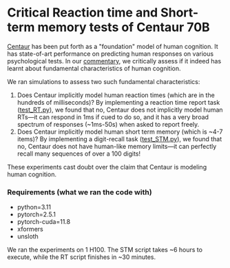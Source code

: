 # Critical Reaction time and Short-term memory tests of Centaur 70B

[Centaur](https://huggingface.co/marcelbinz/Llama-3.1-Centaur-70B-adapter) has been put forth as a "foundation" model of human cognition. It has state-of-art performance on predicting human responses on various psychological tests. In our [commentary](https://osf.io/preprints/psyarxiv/v9w37_v2), we critically assess if it indeed has learnt about fundamental characteristics of human cognition. 

We ran simulations to assess two such fundamental characteristics:
1. Does Centaur implicitly model human reaction times (which are in the hundreds of milliseconds)? By implementing a reaction time report task ([test_RT.py](https://github.com/novelmartis/centaur_critical_test/blob/main/test_RT.py)), we found that no, Centaur does not implicitly model human RTs—it can respond in 1ms if cued to do so, and it has a very broad spectrum of responses (~1ms-50s) when asked to report freely.
2. Does Centaur implicitly model human short term memory (which is ~4-7 items)? By implementing a digit-recall task ([test_STM.py](https://github.com/novelmartis/centaur_critical_test/blob/main/test_STM.py)), we found that no, Centaur does not have human-like memory limits—it can perfectly recall many sequences of over a 100 digits!

These experiments cast doubt over the claim that Centaur is modeling human cognition.

### Requirements (what we ran the code with)

- python=3.11
- pytorch=2.5.1
- pytorch-cuda=11.8
- xformers
- unsloth

We ran the experiments on 1 H100. The STM script takes ~6 hours to execute, while the RT script finishes in ~30 minutes.